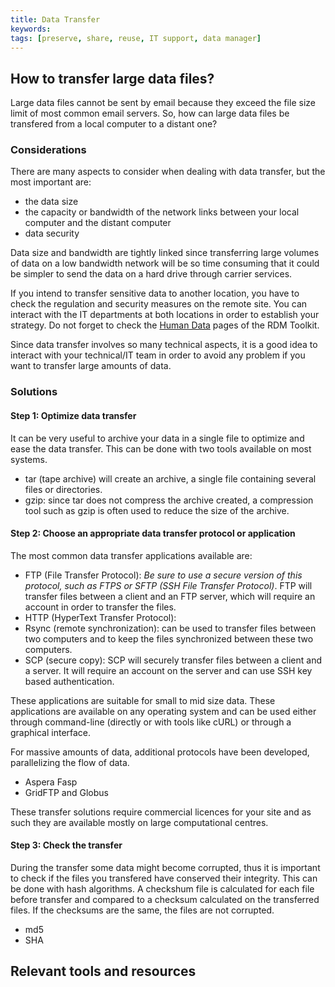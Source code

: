 ```yaml
---
title: Data Transfer
keywords:
tags: [preserve, share, reuse, IT support, data manager] 
---
```


## How to transfer large data files?
Large data files cannot be sent by email because they exceed the file size limit of most common email servers. So, how can large data files be transfered from a local computer to a distant one?

### Considerations

There are many aspects to consider when dealing with data transfer, but the most important are:  

* the data size  
* the capacity or bandwidth of the network links between your local computer and the distant computer
* data security

Data size and bandwidth are tightly linked since transferring large volumes of data on a low bandwidth network will be so time consuming that it could be simpler to send the data on a hard drive through carrier services. 


If you intend to transfer sensitive data to another location, you have to check the regulation and security measures on the remote site. You can interact with the IT departments at both locations in order to establish your strategy. Do not forget to check the [Human Data](https://rdm.elixir-europe.org/humandata_usecase.html) pages of the RDM Toolkit. 


Since data transfer involves so many technical aspects, it is a good idea to interact with your technical/IT team in order to avoid any problem if you want to transfer large amounts of data.

### Solutions

#### Step 1: Optimize data transfer
It can be very useful to archive your data in a single file to optimize and ease the data transfer. This can be done with two tools available on most systems.

* tar (tape archive) will create an archive, a single file containing several files or directories. 
* gzip: since tar does not compress the archive created, a compression tool such as gzip is often used to reduce the size of the archive. 

#### Step 2: Choose an appropriate data transfer protocol or application

The most common data transfer applications available are:

* FTP (File Transfer Protocol): *Be sure to use a secure version of this protocol, such as FTPS or SFTP (SSH File Transfer Protocol)*. FTP will transfer files between a client and an FTP server, which will require an account in order to transfer the files. 
* HTTP (HyperText Transfer Protocol): 
* Rsync (remote synchronization): can be used to transfer files between two computers and to keep the files synchronized between these two computers. 
* SCP (secure copy): SCP will securely transfer files between a client and a server. It will require an account on the server and can use SSH key based authentication.  

These applications are suitable for small to mid size data. These applications are available on any operating system and can be used either through command-line (directly or with tools like cURL) or through a graphical interface. 

For massive amounts of data, additional protocols have been developed, parallelizing the flow of data. 

* Aspera Fasp
* GridFTP and Globus 

These transfer solutions require commercial licences for your site and as such they are available mostly on large computational centres. 

#### Step 3: Check the transfer

During the transfer some data might become corrupted, thus it is important to check if the files you transfered have conserved their integrity. This can be done with hash algorithms. A checkshum file is calculated for each file before transfer and compared to a checksum calculated on the transferred files. If the checksums are the same, the files are not corrupted. 

* md5
* SHA

<!-- ## Related topics
(Optional section)
* Bullet point list of other pages in this website that are connected to this lifecycle stage -->

<!-- ## External links
(Optional section)
* Bullet point list of external links to things that aren't included in any of the tools/resources/training sections above -->

## Relevant tools and resources

<!-- {% include toollist.html tag="data transfer" %} -->
